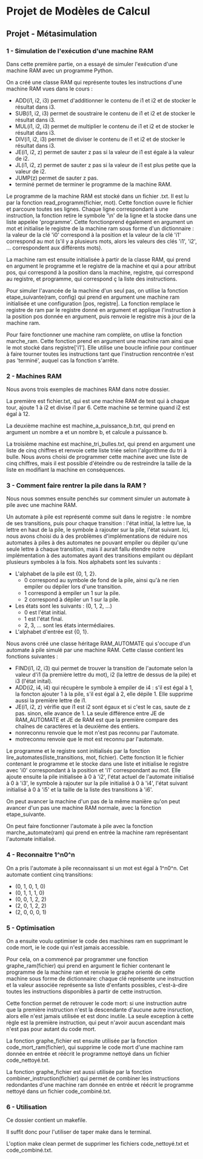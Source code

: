 # Projet de Modèles de Calcul

## Projet - Métasimulation

### 1 - Simulation de l'exécution d'une machine RAM

Dans cette première partie, on a essayé de simuler l'exécution d'une machine RAM avec un programme Python. 

On a créé une classe RAM qui représente toutes les instructions d'une machine RAM vues dans le cours :
- ADD(i1, i2, i3) permet d'additionner le contenu de i1 et i2 et de stocker le résultat dans i3.
- SUB(i1, i2, i3) permet de soustraire le contenu de i1 et i2 et de stocker le résultat dans i3.
- MUL(i1, i2, i3) permet de multiplier le contenu de i1 et i2 et de stocker le résultat dans i3.
- DIV(i1, i2, i3) permet de diviser le contenu de i1 et i2 et de stocker le résultat dans i3.
- JE(i1, i2, z) permet de sauter z pas si la valeur de i1 est égale à la valeur de i2.
- JL(i1, i2, z) permet de sauter z pas si la valeur de i1 est plus petite que la valeur de i2.
- JUMP(z) permet de sauter z pas.
- terminé permet de terminer le programme de la machine RAM.

Le programme de la machine RAM est stocké dans un fichier .txt. Il est lu par la fonction read_programm(fichier, mot). Cette fonction ouvre le fichier et parcoure toutes ses lignes. Chaque ligne correspondant à une instruction, la fonction retire le symbole '\n' de la ligne et la stocke dans une liste appelée 'programme'. Cette fonctionprend également en argument un mot et initialise le registre de la machine ram sous forme d'un dictionnaire : la valeur de la clé 'i0' correspond à la position et la valeur de la clé 'i1' correspond au mot (s'il y a plusieurs mots, alors les valeurs des clés 'i1', 'i2', ... correspondent aux différents mots).

La machine ram est ensuite initialisée à partir de la classe RAM, qui prend en argument le programme et le registre de la machine et qui a pour attribut pos, qui correspond à la position dans la machine, registre, qui correspond au registre, et programme, qui correspond ç la liste des instructions.

Pour simuler l'avancée de la machine d'un seul pas, on utilise la fonction etape_suivante(ram, config) qui prend en argument une machine ram initialisée et une configuration [pos, registre]. La fonction remplace le registre de ram par le registre donné en argument et applique l'instruction à la position pos donnée en argument, puis renvoie le registre mis à jour de la machine ram.

Pour faire fonctionner une machine ram complète, on utlise la fonction marche_ram. Cette fonction prend en argument une machine ram ainsi que le mot stocké dans registre['i1']. Elle utilise une boucle infinie pour continuer à faire tourner toutes les instructions tant que l'instruction rencontrée n'est pas 'terminé', auquel cas la fonction s'arrête. 

### 2 - Machines RAM 

Nous avons trois exemples de machines RAM dans notre dossier.

La première est fichier.txt, qui est une machine RAM de test qui à chaque tour, ajoute 1 à i2 et divise i1 par 6. Cette machine se termine quand i2 est égal à 12.

La deuxième machine est machine_a_puissance_b.txt, qui prend en argument un nombre a et un nombre b, et calcule a puissance b.

La troisième machine est machine_tri_bulles.txt, qui prend en argument une liste de cinq chiffres et renvoie cette liste triée selon l'algorithme du tri à bulle. Nous avons choisi de programmer cette machine avec une liste de cinq chiffres, mais il est possible d'éteindre ou de restreindre la taille de la liste en modifiant la machine en conséquences.

### 3 - Comment faire rentrer la pile dans la RAM ?

Nous nous sommes ensuite penchés sur comment simuler un automate à pile avec une machine RAM.

Un automate à pile est représenté comme suit dans le registre : le nombre de ses transitions, puis pour chaque transition : l'état initial, la lettre lue, la lettre en haut de la pile, le symbole à rajouter sur la pile, l'état suivant.
Ici, nous avons choisi du à des problèmes d'implémentations de réduire nos automates à piles à des automates ne pouvant empiler ou dépiler qu'une seule lettre à chaque transition, mais il aurait fallu étendre notre implémentation à des automates ayant des transitions empilant ou dépilant plusieurs symboles à la fois.
Nos alphabets sont les suivants :
- L'alphabet de la pile est {0, 1, 2}.
  - 0 correspond au symbole de fond de la pile, ainsi qu'à ne rien empiler ou dépiler lors d'une transition.
  - 1 correspond à empiler un 1 sur la pile.
  - 2 correspond à dépiler un 1 sur la pile.
- Les états sont les suivants : (0, 1, 2, ...)
  - 0 est l'état initial.
  - 1 est l'état final.
  - 2, 3, ... sont les états intermédiaires.
- L'alphabet d'entrée est {0, 1}.

Nous avons créé une classe héritage RAM_AUTOMATE qui s'occupe d'un automate à pile simulé par une machine RAM.
Cette classe contient les fonctions suivantes : 
- FIND(i1, i2, i3) qui permet de trouver la transition de l'automate selon la valeur d'i1 (la première lettre du mot), i2 (la lettre de dessus de la pile) et i3 (l'état inital). 
- ADD(i2, i4, i4) qui récupère le symbole à empiler de i4 : s'il est égal à 1, la foncton ajouter 1 à la pile, s'il est égal à 2, elle dépile 1. Elle supprime aussi la première lettre de i1.
- JE(i1, i2, z) vérifie que i1 est i2 sont égaux et si c'est le cas, saute de z pas. sinon, elle avance de 1. La seule différence entre JE de RAM_AUTOMATE et JE de RAM est que la première compare des chaînes de caractères et la deuxième des entiers.
- nonreconnu renvoie que le mot n'est pas reconnu par l'automate.
- motreconnu renvoie que le mot est reconnu par l'automate.

Le programme et le registre sont initialisés par la fonction lire_automates(liste_transitions, mot, fichier). Cette fonction lit le fichier contenant le programme et le stocke dans une liste et initialise le registre avec 'i0' correspondant à la position et 'i1' correspondant au mot.
Elle ajoute ensuite la pile initialisée à 0 à 'i2', l'état actuel de l'automate initialisé à 0 à 'i3', le symbole à rajouter sur la pile initialisé à 0 à 'i4', l'état suivant initialisé à 0 à 'i5' et la taille de la liste des transitions à 'i6'.

On peut avancer la machine d'un pas de la même manière qu'on peut avancer d'un pas une machine RAM normale, avec la fonction etape_suivante.

On peut faire fonctionner l'automate à pile avec la fonction marche_automate(ram) qui prend en entrée la machine ram représentant l'automate initialisé.

### 4 - Reconnaitre 1^n0^n

On a pris l'automate à pile reconnaissant si un mot est égal à 1^n0^n. Cet automate contient cinq transitions:
- (0, 1, 0, 1, 0)
- (0, 1, 1, 1, 0)
- (0, 0, 1, 2, 2)
- (2, 0, 1, 2, 2)
- (2, 0, 0, 0, 1)


### 5 - Optimisation

On a ensuite voulu optimiser le code des machines ram en supprimant le code mort, ie le code qui n'est jamais accessible.

Pour cela, on a commencé par programmer une fonction graphe_ram(fichier) qui prend en argument le fichier contenant le programme de la machine ram et renvoie le graphe orienté de cette machine sous forme de dictionnaire: chaque clé représente une instruction et la valeur associée représente sa liste d'enfants possibles, c'est-à-dire toutes les instructions disponibles à partir de cette instruction.

Cette fonction permet de retrouver le code mort: si une instruction autre que la première instruction n'est la descendante d'aucune autre insruction, alors elle n'est jamais utilisée et est donc inutile. La seule exception à cette règle est la première instruction, qui peut n'avoir aucun ascendant mais n'est pas pour autant du code mort.

La fonction graphe_fichier est ensuite utilisée par la fonction code_mort_ram(fichier), qui supprime le code mort d'une machine ram donnée en entrée et réécrit le programme nettoyé dans un fichier code_nettoyé.txt.

La fonction graphe_fichier est aussi utilisée par la fonction combiner_instruction(fichier) qui permet de combiner les instructions redondantes d'une machine ram donnée en entrée et réécrit le programme nettoyé dans un fichier code_combiné.txt.

### 6 - Utilisation

Ce dossier contient un makefile.

Il suffit donc pour l'utiliser de taper make dans le terminal.

L'option make clean permet de supprimer les fichiers code_nettoyé.txt et code_combiné.txt.